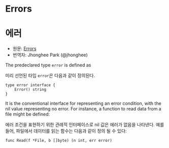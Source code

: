 # Errors

# 에러

 * 원문: [Errors](https://golang.org/ref/spec#Errors)
 * 번역자: Jhonghee Park (@jhonghee)

The predeclared type `error` is defined as

미리 선언된 타입 `error`은 다음과 같이 정의된다.

```
type error interface {
	Error() string
}
```

It is the conventional interface for representing an error condition, with the nil value representing no error. For instance, a function to read data from a file might be defined:

에러 조건을 표현하기 위한 관례적 인터페이스로 nil 값은 에러가 없음을 나타낸다. 예를 들어, 파일에서 데이터를 읽는 함수는 다음과 같이 정의 될 수 있다:

```
func Read(f *File, b []byte) (n int, err error)
```